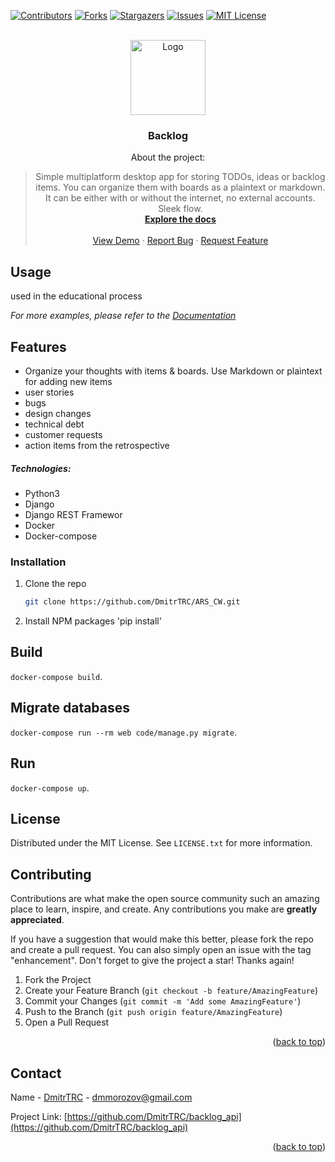 <div id="top"></div>



[![Contributors][contributors-shield]][contributors-url]
[![Forks][forks-shield]][forks-url]
[![Stargazers][stars-shield]][stars-url]
[![Issues][issues-shield]][issues-url]
[![MIT License][license-shield]][license-url]

<br />
<div align="center">
  <a href="https://github.com/DmitrTRC/backlog_api">
    <img src="images/logo.png" alt="Logo" width="120" height="120">
  </a>

  <h3 align="center">Backlog</h3>


About the project:
> Simple multiplatform desktop app for storing TODOs, ideas or backlog items.
> You can organize them with boards as a plaintext or markdown. It can be either with or without the internet,
> no external accounts. Sleek flow.
    <br />
    <a href="https://github.com/DmitrTRC/backlog_api"><strong>Explore the docs </strong></a>
    <br />
    <br />
    <a href="https://github.com/DmitrTRC/backlog_api">View Demo</a>
    ·
    <a href="https://github.com/DmitrTRC/backlog_api/issues">Report Bug</a>
    ·
    <a href="https://github.com/DmitrTRC/backlog_api/issues">Request Feature</a>

  </p>
</div>
 <!-- USAGE EXAMPLES -->

## Usage

used in the educational process

_For more examples, please refer to the [Documentation](https://www.atlassian.com/ru/agile/scrum/backlogs)_






## Features
- Organize your thoughts with items & boards. Use Markdown or plaintext for adding new items
- user stories
- bugs
- design changes
- technical debt
- customer requests 
- action items from the retrospective
##### **Technologies:**
* Python3
* Django
* Django REST Framewor
* Docker
* Docker-compose

### Installation

1. Clone the repo
   ```sh
   git clone https://github.com/DmitrTRC/ARS_CW.git
   ```
2. Install NPM packages
   'pip install'
## Build
`docker-compose build`.

## Migrate databases
`docker-compose run --rm web code/manage.py migrate`.

## Run
`docker-compose up`.
<!-- MARKDOWN LINKS & IMAGES -->
<!-- https://www.markdownguide.org/basic-syntax/#reference-style-links -->
<!-- LICENSE -->

## License

Distributed under the MIT License. See `LICENSE.txt` for more information.
<!-- CONTRIBUTING -->

## Contributing

Contributions are what make the open source community such an amazing place to learn, inspire, and create. Any
contributions you make are **greatly appreciated**.

If you have a suggestion that would make this better, please fork the repo and create a pull request. You can also
simply open an issue with the tag "enhancement". Don't forget to give the project a star! Thanks again!

1. Fork the Project
2. Create your Feature Branch (`git checkout -b feature/AmazingFeature`)
3. Commit your Changes (`git commit -m 'Add some AmazingFeature'`)
4. Push to the Branch (`git push origin feature/AmazingFeature`)
5. Open a Pull Request

<p align="right">(<a href="#top">back to top</a>)</p>


## Contact

 Name - [DmitrTRC](https://twitter.com/twitter_handle) - dmmorozov@gmail.com

Project Link: [https://github.com/DmitrTRC/backlog_api](https://github.com/DmitrTRC/backlog_api)

<p align="right">(<a href="#top">back to top</a>)</p>




[contributors-shield]: https://img.shields.io/github/contributors/DmitrTRC/ARS_CW.svg?style=for-the-badge

[contributors-url]: https://github.com/DmitrTRC/backlog_api/graphs/contributors

[forks-shield]: https://img.shields.io/github/forks/DmitrTRC/ARS_CW?style=for-the-badge

[forks-url]: https://github.com/DmitrTRC/backlog_api/forks

[stars-shield]: https://img.shields.io/github/stars/DmitrTRC/ARS_CW.svg?style=for-the-badge

[stars-url]: https://github.com/DmitrTRC/backlog_api/stargazers

[issues-shield]: https://img.shields.io/github/issues/DmitrTRC/ARS_CW?style=for-the-badge

[issues-url]: https://github.com/DmitrTRC/backlog_api/issuess

[license-shield]: https://img.shields.io/github/license/DmitrTRC/ARS_CW?style=for-the-badge

[license-url]: https://github.com/DmitrTRC/backlog_api

